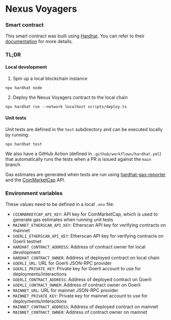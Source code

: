 # Nexus Voyagers

### Smart contract

This smart contract was built using [Hardhat](https://hardhat.org/). You can refer to their [documentation](https://hardhat.org/docs) for more details.

### TL;DR

#### Local development

1. Spin up a local blockchain instance

```shell
npx hardhat node
```

2. Deploy the Nexus Voyagers contract to the local chain

```shell
npx hardhat run --network localhost scripts/deploy.ts
```

#### Unit tests

Unit tests are defined in the `test` subdirectory and can be executed locally by running:

```shell
npx hardhat test
```

We also have a GitHub Action (defined in `.github/workflows/hardhat.yml`) that automatically runs the tests when a PR is issued against the `main` branch.

Gas estimates are generated when tests are run using [hardhat-gas-reporter](https://www.npmjs.com/package/hardhat-gas-reporter) and the [CoinMarketCap](https://coinmarketcap.com/) API.

### Environment variables

These values need to be defined in a local `.env` file:

- `COINMARKETCAP_API_KEY`: API key for CoinMarketCap, which is used to generate gas estimates when running unit tests
- `MAINNET_ETHERSCAN_API_KEY`: Etherscan API key for verifying contracts on mainnet
- `GOERLI_ETHERSCAN_API_KEY`: Etherscan API key for verifying contracts on Goerli testnet
- `HARDHAT_CONTRACT_ADDRESS`: Address of contract owner for local development
- `HARDHAT_CONTRACT_OWNER`: Address of deployed contract on local chain
- `GOERLI_URL`: URL for Goerli JSON-RPC provider
- `GOERLI_PRIVATE_KEY`: Private key for Goerli account to use for deployments/interactions
- `GOERLI_CONTRACT_ADDRESS`: Address of deployed contract on Goerli
- `GOERLI_CONTRACT_OWNER`: Address of contract owner on Goerli
- `MAINNET_URL`: URL for mainnet JSON-RPC provider
- `MAINNET_PRIVATE_KEY`: Private key for mainnet account to use for deployments/interactions
- `MAINNET_CONTRACT_ADDRESS`: Address of deployed contract on mainnet
- `MAINNET_CONTRACT_OWNER`: Address of contract owner on mainnet
